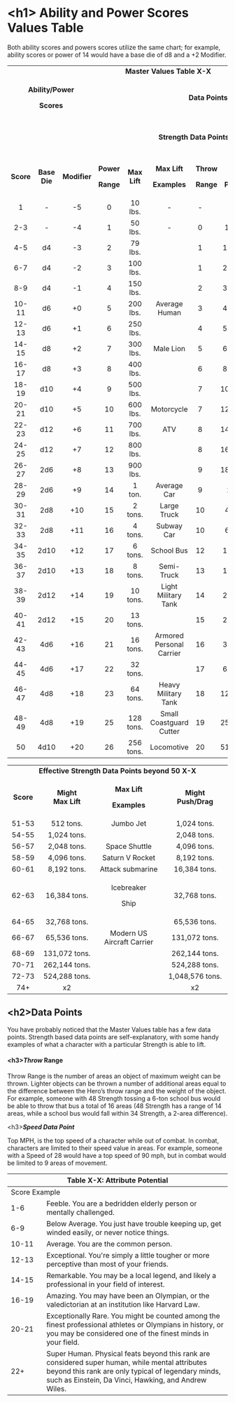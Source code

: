 # \<h1\> Ability and Power Scores Values Table

Both ability scores and powers scores utilize the same chart; for example, ability scores or power of 14 would have a base die of d8 and a +2 Modifier.

<table>
<colgroup>
<col style="width: 7%" />
<col style="width: 3%" />
<col style="width: 5%" />
<col style="width: 11%" />
<col style="width: 10%" />
<col style="width: 10%" />
<col style="width: 15%" />
<col style="width: 7%" />
<col style="width: 0%" />
<col style="width: 12%" />
<col style="width: 14%" />
</colgroup>
<tbody>
<tr>
<td colspan="2" style="text-align: center;"></td>
<td colspan="9" style="text-align: center;"><strong>Master Values Table X-X</strong></td>
</tr>
<tr>
<td colspan="4" style="text-align: center;"><p><strong>Ability/Power</strong></p>
<p><strong>Scores</strong></p></td>
<td style="text-align: center;"></td>
<td colspan="6" style="text-align: center;"><strong>Data Points</strong></td>
</tr>
<tr>
<td style="text-align: center;"></td>
<td colspan="2" style="text-align: center;"></td>
<td style="text-align: center;"></td>
<td style="text-align: center;"></td>
<td colspan="5" style="text-align: center;"><strong>Strength Data Points</strong></td>
<td style="text-align: center;"><strong>Speed Power Data Points</strong></td>
</tr>
<tr>
<td style="text-align: center;"><strong>Score</strong></td>
<td colspan="2" style="text-align: center;"><strong>Base<br />
Die</strong></td>
<td style="text-align: center;"><strong>Modifier</strong></td>
<td style="text-align: center;"><p><strong>Power</strong></p>
<p><strong>Range</strong></p></td>
<td style="text-align: center;"><strong>Max<br />
Lift</strong></td>
<td style="text-align: center;"><p><strong>Max Lift</strong></p>
<p><strong>Examples</strong></p></td>
<td colspan="2" style="text-align: center;"><p><strong>Throw</strong></p>
<p><strong>Range</strong></p></td>
<td style="text-align: center;"><p><strong>Max</strong></p>
<p><strong>Push/Drag</strong></p></td>
<td style="text-align: center;"><strong>Top MPH</strong></td>
</tr>
<tr>
<td style="text-align: center;">1</td>
<td colspan="2" style="text-align: center;">-</td>
<td style="text-align: center;">-5</td>
<td style="text-align: center;">0</td>
<td style="text-align: center;">10 lbs.</td>
<td style="text-align: center;">-</td>
<td style="text-align: center;">-</td>
<td colspan="2" style="text-align: center;">-</td>
<td style="text-align: center;">-</td>
</tr>
<tr>
<td style="text-align: center;">2-3</td>
<td colspan="2" style="text-align: center;">-</td>
<td style="text-align: center;">-4</td>
<td style="text-align: center;">1</td>
<td style="text-align: center;">50 lbs.</td>
<td style="text-align: center;">-</td>
<td style="text-align: center;">0</td>
<td colspan="2" style="text-align: center;">100 lb.</td>
<td style="text-align: center;">-</td>
</tr>
<tr>
<td style="text-align: center;">4-5</td>
<td colspan="2" style="text-align: center;">d4</td>
<td style="text-align: center;">-3</td>
<td style="text-align: center;">2</td>
<td style="text-align: center;">79 lbs.</td>
<td style="text-align: center;"></td>
<td style="text-align: center;">1</td>
<td colspan="2" style="text-align: center;">150 lbs.</td>
<td style="text-align: center;">-</td>
</tr>
<tr>
<td style="text-align: center;">6-7</td>
<td colspan="2" style="text-align: center;">d4</td>
<td style="text-align: center;">-2</td>
<td style="text-align: center;">3</td>
<td style="text-align: center;">100 lbs.</td>
<td style="text-align: center;"></td>
<td style="text-align: center;">1</td>
<td colspan="2" style="text-align: center;">200 lbs.</td>
<td style="text-align: center;">-</td>
</tr>
<tr>
<td style="text-align: center;">8-9</td>
<td colspan="2" style="text-align: center;">d4</td>
<td style="text-align: center;">-1</td>
<td style="text-align: center;">4</td>
<td style="text-align: center;">150 lbs.</td>
<td style="text-align: center;"></td>
<td style="text-align: center;">2</td>
<td colspan="2" style="text-align: center;">300 lbs.</td>
<td style="text-align: center;">-</td>
</tr>
<tr>
<td style="text-align: center;">10-11</td>
<td colspan="2" style="text-align: center;">d6</td>
<td style="text-align: center;">+0</td>
<td style="text-align: center;">5</td>
<td style="text-align: center;">200 lbs.</td>
<td style="text-align: center;">Average Human</td>
<td style="text-align: center;">3</td>
<td colspan="2" style="text-align: center;">400 lbs.</td>
<td style="text-align: center;">-</td>
</tr>
<tr>
<td style="text-align: center;">12-13</td>
<td colspan="2" style="text-align: center;">d6</td>
<td style="text-align: center;">+1</td>
<td style="text-align: center;">6</td>
<td style="text-align: center;">250 lbs.</td>
<td style="text-align: center;"></td>
<td style="text-align: center;">4</td>
<td colspan="2" style="text-align: center;">500 lbs.</td>
<td style="text-align: center;">20</td>
</tr>
<tr>
<td style="text-align: center;">14-15</td>
<td colspan="2" style="text-align: center;">d8</td>
<td style="text-align: center;">+2</td>
<td style="text-align: center;">7</td>
<td style="text-align: center;">300 lbs.</td>
<td style="text-align: center;">Male Lion</td>
<td style="text-align: center;">5</td>
<td colspan="2" style="text-align: center;">600 lbs.</td>
<td style="text-align: center;">30</td>
</tr>
<tr>
<td style="text-align: center;">16-17</td>
<td colspan="2" style="text-align: center;">d8</td>
<td style="text-align: center;">+3</td>
<td style="text-align: center;">8</td>
<td style="text-align: center;">400 lbs.</td>
<td style="text-align: center;"></td>
<td style="text-align: center;">6</td>
<td colspan="2" style="text-align: center;">800 lbs.</td>
<td style="text-align: center;">40</td>
</tr>
<tr>
<td style="text-align: center;">18-19</td>
<td colspan="2" style="text-align: center;">d10</td>
<td style="text-align: center;">+4</td>
<td style="text-align: center;">9</td>
<td style="text-align: center;">500 lbs.</td>
<td style="text-align: center;"></td>
<td style="text-align: center;">7</td>
<td colspan="2" style="text-align: center;">1000 lbs.</td>
<td style="text-align: center;">45</td>
</tr>
<tr>
<td style="text-align: center;">20-21</td>
<td colspan="2" style="text-align: center;">d10</td>
<td style="text-align: center;">+5</td>
<td style="text-align: center;">10</td>
<td style="text-align: center;">600 lbs.</td>
<td style="text-align: center;">Motorcycle</td>
<td style="text-align: center;">7</td>
<td colspan="2" style="text-align: center;">1200 lbs.</td>
<td style="text-align: center;">50</td>
</tr>
<tr>
<td style="text-align: center;">22-23</td>
<td colspan="2" style="text-align: center;">d12</td>
<td style="text-align: center;">+6</td>
<td style="text-align: center;">11</td>
<td style="text-align: center;">700 lbs.</td>
<td style="text-align: center;">ATV</td>
<td style="text-align: center;">8</td>
<td colspan="2" style="text-align: center;">1400 lbs.</td>
<td style="text-align: center;">60</td>
</tr>
<tr>
<td style="text-align: center;">24-25</td>
<td colspan="2" style="text-align: center;">d12</td>
<td style="text-align: center;">+7</td>
<td style="text-align: center;">12</td>
<td style="text-align: center;">800 lbs.</td>
<td style="text-align: center;"></td>
<td style="text-align: center;">8</td>
<td colspan="2" style="text-align: center;">1600 lbs.</td>
<td style="text-align: center;">70</td>
</tr>
<tr>
<td style="text-align: center;">26-27</td>
<td colspan="2" style="text-align: center;">2d6</td>
<td style="text-align: center;">+8</td>
<td style="text-align: center;">13</td>
<td style="text-align: center;">900 lbs.</td>
<td style="text-align: center;"></td>
<td style="text-align: center;">9</td>
<td colspan="2" style="text-align: center;">1800 lbs.</td>
<td style="text-align: center;">80</td>
</tr>
<tr>
<td style="text-align: center;">28-29</td>
<td colspan="2" style="text-align: center;">2d6</td>
<td style="text-align: center;">+9</td>
<td style="text-align: center;">14</td>
<td style="text-align: center;">1 ton.</td>
<td style="text-align: center;">Average Car</td>
<td style="text-align: center;">9</td>
<td colspan="2" style="text-align: center;">2 ton.</td>
<td style="text-align: center;">90</td>
</tr>
<tr>
<td style="text-align: center;">30-31</td>
<td colspan="2" style="text-align: center;">2d8</td>
<td style="text-align: center;">+10</td>
<td style="text-align: center;">15</td>
<td style="text-align: center;">2 tons.</td>
<td style="text-align: center;">Large Truck</td>
<td style="text-align: center;">10</td>
<td colspan="2" style="text-align: center;">4 tons.</td>
<td style="text-align: center;">100</td>
</tr>
<tr>
<td style="text-align: center;">32-33</td>
<td colspan="2" style="text-align: center;">2d8</td>
<td style="text-align: center;">+11</td>
<td style="text-align: center;">16</td>
<td style="text-align: center;">4 tons.</td>
<td style="text-align: center;">Subway Car</td>
<td style="text-align: center;">10</td>
<td colspan="2" style="text-align: center;">6 tons.</td>
<td style="text-align: center;">200</td>
</tr>
<tr>
<td style="text-align: center;">34-35</td>
<td colspan="2" style="text-align: center;">2d10</td>
<td style="text-align: center;">+12</td>
<td style="text-align: center;">17</td>
<td style="text-align: center;">6 tons.</td>
<td style="text-align: center;">School Bus</td>
<td style="text-align: center;">12</td>
<td colspan="2" style="text-align: center;">12 tons.</td>
<td style="text-align: center;">250</td>
</tr>
<tr>
<td style="text-align: center;">36-37</td>
<td colspan="2" style="text-align: center;">2d10</td>
<td style="text-align: center;">+13</td>
<td style="text-align: center;">18</td>
<td style="text-align: center;">8 tons.</td>
<td style="text-align: center;">Semi-Truck</td>
<td style="text-align: center;">13</td>
<td colspan="2" style="text-align: center;">16 tons.</td>
<td style="text-align: center;">350</td>
</tr>
<tr>
<td style="text-align: center;">38-39</td>
<td colspan="2" style="text-align: center;">2d12</td>
<td style="text-align: center;">+14</td>
<td style="text-align: center;">19</td>
<td style="text-align: center;">10 tons.</td>
<td style="text-align: center;">Light Military Tank</td>
<td style="text-align: center;">14</td>
<td colspan="2" style="text-align: center;">20 tons.</td>
<td style="text-align: center;">450</td>
</tr>
<tr>
<td style="text-align: center;">40-41</td>
<td colspan="2" style="text-align: center;">2d12</td>
<td style="text-align: center;">+15</td>
<td style="text-align: center;">20</td>
<td style="text-align: center;">13 tons.</td>
<td style="text-align: center;"></td>
<td style="text-align: center;">15</td>
<td colspan="2" style="text-align: center;">26 tons.</td>
<td style="text-align: center;">550</td>
</tr>
<tr>
<td style="text-align: center;">42-43</td>
<td colspan="2" style="text-align: center;">4d6</td>
<td style="text-align: center;">+16</td>
<td style="text-align: center;">21</td>
<td style="text-align: center;">16 tons.</td>
<td style="text-align: center;">Armored Personal Carrier</td>
<td style="text-align: center;">16</td>
<td colspan="2" style="text-align: center;">32 tons.</td>
<td style="text-align: center;">650</td>
</tr>
<tr>
<td style="text-align: center;">44-45</td>
<td colspan="2" style="text-align: center;">4d6</td>
<td style="text-align: center;">+17</td>
<td style="text-align: center;">22</td>
<td style="text-align: center;">32 tons.</td>
<td style="text-align: center;"></td>
<td style="text-align: center;">17</td>
<td colspan="2" style="text-align: center;">62 tons.</td>
<td style="text-align: center;">750</td>
</tr>
<tr>
<td style="text-align: center;">46-47</td>
<td colspan="2" style="text-align: center;">4d8</td>
<td style="text-align: center;">+18</td>
<td style="text-align: center;">23</td>
<td style="text-align: center;">64 tons.</td>
<td style="text-align: center;">Heavy Military Tank</td>
<td style="text-align: center;">18</td>
<td colspan="2" style="text-align: center;">128 tons.</td>
<td style="text-align: center;">Mach 1</td>
</tr>
<tr>
<td style="text-align: center;">48-49</td>
<td colspan="2" style="text-align: center;">4d8</td>
<td style="text-align: center;">+19</td>
<td style="text-align: center;">25</td>
<td style="text-align: center;">128 tons.</td>
<td style="text-align: center;">Small Coastguard Cutter</td>
<td style="text-align: center;">19</td>
<td colspan="2" style="text-align: center;">256 tons.</td>
<td style="text-align: center;">Mach 1.5</td>
</tr>
<tr>
<td style="text-align: center;">50</td>
<td colspan="2" style="text-align: center;">4d10</td>
<td style="text-align: center;">+20</td>
<td style="text-align: center;">26</td>
<td style="text-align: center;">256 tons.</td>
<td style="text-align: center;">Locomotive</td>
<td style="text-align: center;">20</td>
<td colspan="2" style="text-align: center;">512 tons.</td>
<td style="text-align: center;">Mach 2</td>
</tr>
</tbody>
</table>

<table>
<colgroup>
<col style="width: 14%" />
<col style="width: 25%" />
<col style="width: 30%" />
<col style="width: 29%" />
</colgroup>
<tbody>
<tr>
<td colspan="4" style="text-align: center;"><strong>Effective Strength Data Points beyond 50 X-X</strong></td>
</tr>
<tr>
<td style="text-align: center;"><strong>Score</strong></td>
<td style="text-align: center;"><strong>Might<br />
Max Lift</strong></td>
<td style="text-align: center;"><p><strong>Max Lift</strong></p>
<p><strong>Examples</strong></p></td>
<td style="text-align: center;"><strong>Might<br />
Push/Drag</strong></td>
</tr>
<tr>
<td style="text-align: center;">51-53</td>
<td style="text-align: center;">512 tons.</td>
<td style="text-align: center;">Jumbo Jet</td>
<td style="text-align: center;">1,024 tons.</td>
</tr>
<tr>
<td style="text-align: center;">54-55</td>
<td style="text-align: center;">1,024 tons.</td>
<td style="text-align: center;"></td>
<td style="text-align: center;">2,048 tons.</td>
</tr>
<tr>
<td style="text-align: center;">56-57</td>
<td style="text-align: center;">2,048 tons.</td>
<td style="text-align: center;">Space Shuttle</td>
<td style="text-align: center;">4,096 tons.</td>
</tr>
<tr>
<td style="text-align: center;">58-59</td>
<td style="text-align: center;">4,096 tons.</td>
<td style="text-align: center;">Saturn V Rocket</td>
<td style="text-align: center;">8,192 tons.</td>
</tr>
<tr>
<td style="text-align: center;">60-61</td>
<td style="text-align: center;">8,192 tons.</td>
<td style="text-align: center;">Attack submarine</td>
<td style="text-align: center;">16,384 tons.</td>
</tr>
<tr>
<td style="text-align: center;">62-63</td>
<td style="text-align: center;">16,384 tons.</td>
<td style="text-align: center;"><p>Icebreaker</p>
<p>Ship</p></td>
<td style="text-align: center;">32,768 tons.</td>
</tr>
<tr>
<td style="text-align: center;">64-65</td>
<td style="text-align: center;">32,768 tons.</td>
<td style="text-align: center;"></td>
<td style="text-align: center;">65,536 tons.</td>
</tr>
<tr>
<td style="text-align: center;">66-67</td>
<td style="text-align: center;">65,536 tons.</td>
<td style="text-align: center;">Modern US Aircraft Carrier</td>
<td style="text-align: center;">131,072 tons.</td>
</tr>
<tr>
<td style="text-align: center;">68-69</td>
<td style="text-align: center;">131,072 tons.</td>
<td style="text-align: center;"></td>
<td style="text-align: center;">262,144 tons.</td>
</tr>
<tr>
<td style="text-align: center;">70-71</td>
<td style="text-align: center;">262,144 tons.</td>
<td style="text-align: center;"></td>
<td style="text-align: center;">524,288 tons.</td>
</tr>
<tr>
<td style="text-align: center;">72-73</td>
<td style="text-align: center;">524,288 tons.</td>
<td style="text-align: center;"></td>
<td style="text-align: center;">1,048,576 tons.</td>
</tr>
<tr>
<td style="text-align: center;">74+</td>
<td style="text-align: center;">x2</td>
<td style="text-align: center;"></td>
<td style="text-align: center;">x2</td>
</tr>
</tbody>
</table>

## \<h2\>Data Points

You have probably noticed that the Master Values table has a few data points. Strength based data points are self-explanatory, with some handy examples of what a character with a particular Strength is able to lift.

#### \<h3\>***Throw*** Range

Throw Range is the number of areas an object of maximum weight can be thrown. Lighter objects can be thrown a number of additional areas equal to the difference between the Hero’s throw range and the weight of the object. For example, someone with 48 Strength tossing a 6-ton school bus would be able to throw that bus a total of 16 areas (48 Strength has a range of 14 areas, while a school bus would fall within 34 Strength, a 2-area difference).

\<h3\>***Speed Data Point***

Top MPH, is the top speed of a character while out of combat. In combat, characters are limited to their speed value in areas. For example, someone with a Speed of 28 would have a top speed of 90 mph, but in combat would be limited to 9 areas of movement.

<table>
<colgroup>
<col style="width: 16%" />
<col style="width: 83%" />
</colgroup>
<thead>
<tr>
<th colspan="2"><strong>Table X-X: Attribute Potential</strong></th>
</tr>
</thead>
<tbody>
<tr>
<td colspan="2">Score Example</td>
</tr>
<tr>
<td>1-6</td>
<td>Feeble. You are a bedridden elderly person or mentally challenged.</td>
</tr>
<tr>
<td>6-9</td>
<td>Below Average. You just have trouble keeping up, get winded easily, or never notice things.</td>
</tr>
<tr>
<td>10-11</td>
<td>Average. You are the common person.</td>
</tr>
<tr>
<td>12-13</td>
<td>Exceptional. You're simply a little tougher or more perceptive than most of your friends.</td>
</tr>
<tr>
<td>14-15</td>
<td>Remarkable. You may be a local legend, and likely a professional in your field of interest.</td>
</tr>
<tr>
<td>16-19</td>
<td>Amazing. You may have been an Olympian, or the valedictorian at an institution like Harvard Law.</td>
</tr>
<tr>
<td>20-21</td>
<td>Exceptionally Rare. You might be counted among the finest professional athletes or Olympians in history, or you may be considered one of the finest minds in your field.</td>
</tr>
<tr>
<td>22+</td>
<td>Super Human. Physical feats beyond this rank are considered super human, while mental attributes beyond this rank are only typical of legendary minds, such as Einstein, Da Vinci, Hawking, and Andrew Wiles.</td>
</tr>
</tbody>
</table>

# 
